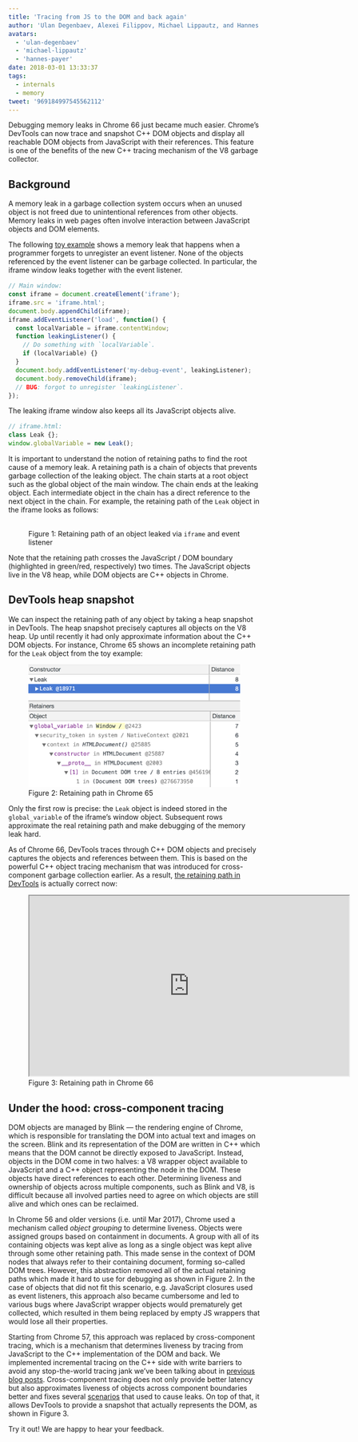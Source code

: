 ```yaml
---
title: 'Tracing from JS to the DOM and back again'
author: 'Ulan Degenbaev, Alexei Filippov, Michael Lippautz, and Hannes Payer — the fellowship of the DOM'
avatars:
  - 'ulan-degenbaev'
  - 'michael-lippautz'
  - 'hannes-payer'
date: 2018-03-01 13:33:37
tags:
  - internals
  - memory
tweet: '969184997545562112'
---
```

Debugging memory leaks in Chrome 66 just became much easier. Chrome’s DevTools can now trace and snapshot C++ DOM objects and display all reachable DOM objects from JavaScript with their references. This feature is one of the benefits of the new C++ tracing mechanism of the V8 garbage collector.

## Background

A memory leak in a garbage collection system occurs when an unused object is not freed due to unintentional references from other objects. Memory leaks in web pages often involve interaction between JavaScript objects and DOM elements.

The following [toy example](https://ulan.github.io/misc/leak.html) shows a memory leak that happens when a programmer forgets to unregister an event listener. None of the objects referenced by the event listener can be garbage collected. In particular, the iframe window leaks together with the event listener.

```js
// Main window:
const iframe = document.createElement('iframe');
iframe.src = 'iframe.html';
document.body.appendChild(iframe);
iframe.addEventListener('load', function() {
  const localVariable = iframe.contentWindow;
  function leakingListener() {
    // Do something with `localVariable`.
    if (localVariable) {}
  }
  document.body.addEventListener('my-debug-event', leakingListener);
  document.body.removeChild(iframe);
  // BUG: forgot to unregister `leakingListener`.
});
```

The leaking iframe window also keeps all its JavaScript objects alive.

```js
// iframe.html:
class Leak {};
window.globalVariable = new Leak();
```

It is important to understand the notion of retaining paths to find the root cause of a memory leak. A retaining path is a chain of objects that prevents garbage collection of the leaking object. The chain starts at a root object such as the global object of the main window. The chain ends at the leaking object. Each intermediate object in the chain has a direct reference to the next object in the chain. For example, the retaining path of the `Leak` object in the iframe looks as follows:

<figure>
  <img src="/_img/tracing-js-dom/retaining-path.png" intrinsicsize="427x517" alt="">
  <figcaption>Figure 1: Retaining path of an object leaked via <code>iframe</code> and event listener</figcaption>
</figure>

Note that the retaining path crosses the JavaScript / DOM boundary (highlighted in green/red, respectively) two times. The JavaScript objects live in the V8 heap, while DOM objects are C++ objects in Chrome.

## DevTools heap snapshot

We can inspect the retaining path of any object by taking a heap snapshot in DevTools. The heap snapshot precisely captures all objects on the V8 heap. Up until recently it had only approximate information about the C++ DOM objects. For instance, Chrome 65 shows an incomplete retaining path for the `Leak` object from the toy example:

<figure>
  <img src="/_img/tracing-js-dom/chrome-65.png" intrinsicsize="1513x877" alt="">
  <figcaption>Figure 2: Retaining path in Chrome 65</figcaption>
</figure>

Only the first row is precise: the `Leak` object is indeed stored in the `global_variable` of the iframe’s window object. Subsequent rows approximate the real retaining path and make debugging of the memory leak hard.

As of Chrome 66, DevTools traces through C++ DOM objects and precisely captures the objects and references between them. This is based on the powerful C++ object tracing mechanism that was introduced for cross-component garbage collection earlier. As a result, [the retaining path in DevTools](https://www.youtube.com/watch?v=ixadA7DFCx8) is actually correct now:

<figure>
  <div class="video video-16:9">
    <iframe src="https://www.youtube.com/embed/ixadA7DFCx8" width="640" height="360" loading="lazy"></iframe>
  </div>
  <figcaption>Figure 3: Retaining path in Chrome 66</figcaption>
</figure>

## Under the hood: cross-component tracing

DOM objects are managed by Blink — the rendering engine of Chrome, which is responsible for translating the DOM into actual text and images on the screen. Blink and its representation of the DOM are written in C++ which means that the DOM cannot be directly exposed to JavaScript. Instead, objects in the DOM come in two halves: a V8 wrapper object available to JavaScript and a C++ object representing the node in the DOM. These objects have direct references to each other. Determining liveness and ownership of objects across multiple components, such as Blink and V8, is difficult because all involved parties need to agree on which objects are still alive and which ones can be reclaimed.

In Chrome 56 and older versions (i.e. until Mar 2017), Chrome used a mechanism called _object grouping_ to determine liveness. Objects were assigned groups based on containment in documents. A group with all of its containing objects was kept alive as long as a single object was kept alive through some other retaining path. This made sense in the context of DOM nodes that always refer to their containing document, forming so-called DOM trees. However, this abstraction removed all of the actual retaining paths which made it hard to use for debugging as shown in Figure 2. In the case of objects that did not fit this scenario, e.g. JavaScript closures used as event listeners, this approach also became cumbersome and led to various bugs where JavaScript wrapper objects would prematurely get collected, which resulted in them being replaced by empty JS wrappers that would lose all their properties.

Starting from Chrome 57, this approach was replaced by cross-component tracing, which is a mechanism that determines liveness by tracing from JavaScript to the C++ implementation of the DOM and back. We implemented incremental tracing on the C++ side with write barriers to avoid any stop-the-world tracing jank we’ve been talking about in [previous blog posts](/blog/orinoco-parallel-scavenger). Cross-component tracing does not only provide better latency but also approximates liveness of objects across component boundaries better and fixes several [scenarios](https://bugs.chromium.org/p/chromium/issues/detail?id=501866) that used to cause leaks. On top of that, it allows DevTools to provide a snapshot that actually represents the DOM, as shown in Figure 3.

Try it out! We are happy to hear your feedback.
